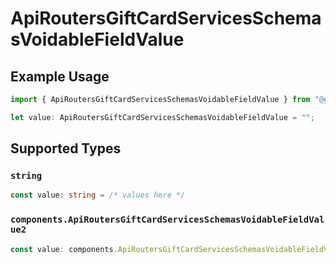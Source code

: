 # ApiRoutersGiftCardServicesSchemasVoidableFieldValue

## Example Usage

```typescript
import { ApiRoutersGiftCardServicesSchemasVoidableFieldValue } from "@gr4vy/sdk/models/components";

let value: ApiRoutersGiftCardServicesSchemasVoidableFieldValue = "";
```

## Supported Types

### `string`

```typescript
const value: string = /* values here */
```

### `components.ApiRoutersGiftCardServicesSchemasVoidableFieldValue2`

```typescript
const value: components.ApiRoutersGiftCardServicesSchemasVoidableFieldValue2 = /* values here */
```

